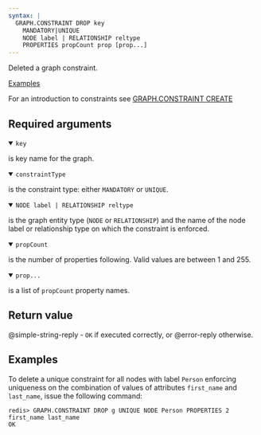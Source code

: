 ```yaml
---
syntax: |
  GRAPH.CONSTRAINT DROP key 
    MANDATORY|UNIQUE
    NODE label | RELATIONSHIP reltype
    PROPERTIES propCount prop [prop...]  
---
```


Deleted a graph constraint.

[Examples](#examples)

For an introduction to constraints see [GRAPH.CONSTRAINT CREATE](/commands/graph.constraint-create)

## Required arguments

<details open><summary><code>key</code></summary>

is key name for the graph.
</details>

<details open><summary><code>constraintType</code></summary>

is the constraint type: either `MANDATORY` or `UNIQUE`.

</details>

<details open><summary><code>NODE label | RELATIONSHIP reltype</code></summary>
  
is the graph entity type (`NODE` or `RELATIONSHIP`) and the name of the node label or relationship type on which the constraint is enforced.

</details>

<details open><summary><code>propCount</code></summary>

is the number of properties following. Valid values are between 1 and 255.

</details>

<details open><summary><code>prop...</code></summary>

is a list of `propCount` property names.

</details>

## Return value

@simple-string-reply - `OK` if executed correctly, or @error-reply otherwise.

## Examples

To delete a unique constraint for all nodes with label `Person` enforcing uniqueness on the combination of values of attributes `first_name` and `last_name`, issue the following command:

```
redis> GRAPH.CONSTRAINT DROP g UNIQUE NODE Person PROPERTIES 2 first_name last_name
OK
```
